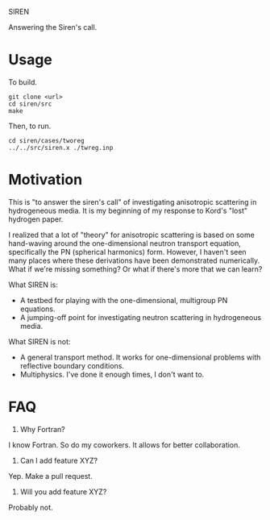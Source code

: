 SIREN

Answering the Siren's call.

# Usage

To build.

```
git clone <url>
cd siren/src
make
```

Then, to run.

```
cd siren/cases/tworeg
../../src/siren.x ./twreg.inp
```

# Motivation

This is "to answer the siren's call" of investigating anisotropic scattering in hydrogeneous media.
It is my beginning of my response to Kord's "lost" hydrogen paper.

I realized that a lot of "theory" for anisotropic scattering is based on some hand-waving around the one-dimensional neutron transport equation, specifically the PN (spherical harmonics) form.
However, I haven't seen many places where these derivations have been demonstrated numerically.
What if we're missing something?
Or what if there's more that we can learn?

What SIREN is:
- A testbed for playing with the one-dimensional, multigroup PN equations.
- A jumping-off point for investigating neutron scattering in hydrogeneous media.

What SIREN is not:
- A general transport method. It works for one-dimensional problems with reflective boundary conditions.
- Multiphysics. I've done it enough times, I don't want to.

# FAQ

1. Why Fortran?

I know Fortran. So do my coworkers. It allows for better collaboration.

1. Can I add feature XYZ?

Yep. Make a pull request.

1. Will you add feature XYZ?

Probably not.
